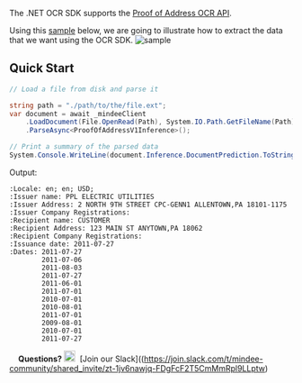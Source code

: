 The .NET OCR SDK supports the [Proof of Address OCR API](https://developers.mindee.com/docs/proof-of-address-ocr).

Using this [sample](https://files.readme.io/a8e8cfa-a74eaa5-c8e283b-sample_invoice.jpeg) below, we are going to illustrate how to extract the data that we want using the OCR SDK.
![sample](https://files.readme.io/a8e8cfa-a74eaa5-c8e283b-sample_invoice.jpeg)

## Quick Start
```csharp
// Load a file from disk and parse it

string path = "./path/to/the/file.ext";
var document = await _mindeeClient
    .LoadDocument(File.OpenRead(Path), System.IO.Path.GetFileName(Path))
    .ParseAsync<ProofOfAddressV1Inference>();

// Print a summary of the parsed data
System.Console.WriteLine(document.Inference.DocumentPrediction.ToString());
```

Output:
```
:Locale: en; en; USD;
:Issuer name: PPL ELECTRIC UTILITIES
:Issuer Address: 2 NORTH 9TH STREET CPC-GENN1 ALLENTOWN,PA 18101-1175
:Issuer Company Registrations:
:Recipient name: CUSTOMER
:Recipient Address: 123 MAIN ST ANYTOWN,PA 18062
:Recipient Company Registrations:
:Issuance date: 2011-07-27
:Dates: 2011-07-27
        2011-07-06
        2011-08-03
        2011-07-27
        2011-06-01
        2011-07-01
        2010-07-01
        2010-08-01
        2011-07-01
        2009-08-01
        2010-07-01
        2011-07-27
```

&nbsp;
&nbsp;
**Questions?**
<img alt="Slack Logo Icon" style="display:inline!important" src="https://files.readme.io/5b83947-Slack.png" width="20" height="20">&nbsp;&nbsp;[Join our Slack]((https://join.slack.com/t/mindee-community/shared_invite/zt-1jv6nawjq-FDgFcF2T5CmMmRpl9LLptw)
